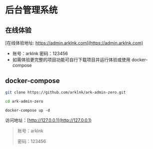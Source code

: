 # 后台管理系统

## 在线体验

[在线体验地址: https://admin.arklnk.com](https://admin.arklnk.com)

- 账号：arklnk 密码：123456
- 如需体验更完整的项目功能可自行下载项目并运行体验或使用 docker-compose

## docker-compose

```sh
git clone https://github.com/arklnk/ark-admin-zero.git
```

```sh
cd ark-admin-zero
```

```
docker-compose up -d
```

访问地址：[http://127.0.0.1](http://127.0.0.1)

> 账号：arklnk
>
> 密码：123456
